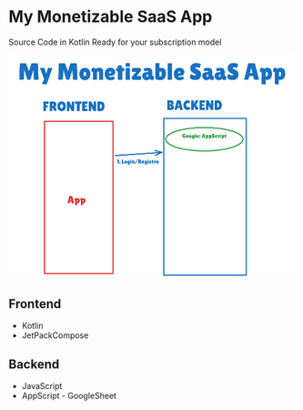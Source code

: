 # My Monetizable SaaS App

Source Code in Kotlin Ready for your subscription model

![My Monetizable SaaS App](./docs/README/mymonetizablesaasapp.png)

## Frontend

- Kotlin 
- JetPackCompose

## Backend

- JavaScript
- AppScript - GoogleSheet
